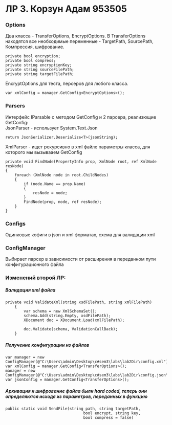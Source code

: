 # ЛР 3. Корзун Адам 953505

### Options  
Два класса - TransferOptions, EncryptOptions. В TransferOptions находятся все необходимые переменные - TargetPath, SourcePath, Компрессия, шифрование.
```
private bool encryption;
private bool compress;
private string encryptionKey;
private string sourceFilePath;
private string targetFilePath;
```
EncryptOptions для теста, персеров для любого класса.
```
var xmlConfig = manager.GetConfig<EncryptOptions>();
```
### Parsers
Интерфейс IParsable c методом GetConfig и 2 парсера, реализющие GetConfig: <br />
JsonParser - использует System.Text.Json
```
return JsonSerializer.Deserialize<T>(jsonString);
```
XmlParser - ищет рекурсивно в xml файле параметры класса, для которого мы вызывааем GetConfig
```
private void FindNode(PropertyInfo prop, XmlNode root, ref XmlNode resNode)
{
    foreach (XmlNode node in root.ChildNodes)
    {
        if (node.Name == prop.Name)
        {
            resNode = node;
        }
        FindNode(prop, node, ref resNode);
    }
}
```
### Configs
Одинковые кофиги в json и xml форматах, схема для валидации xml
### ConfigManager
Выбирает парсер в зависимости от расширения в переданном пути конфигурационного файла
### Изменений второй ЛР:
##### Валидация xml файла
```
private void ValidateXml(string xsdFilePath, string xmlFilePath)
    {
        var schema = new XmlSchemaSet();
        schema.Add(string.Empty, xsdFilePath);
        XDocument doc = XDocument.Load(xmlFilePath);

        doc.Validate(schema, ValidationCallBack);
    }
```
##### Получение конфигурации из файлов
```
var manager = new ConfigManager(@"C:\Users\admin\Desktop\c#sem3\labs\lab2Dir\config.xml");
var xmlConfig = manager.GetConfig<TransferOptions>();
manager = new ConfigManager(@"C:\Users\admin\Desktop\c#sem3\labs\lab2Dir\config.json");
var jsonConfig = manager.GetConfig<TransferOptions>();
```
##### Архивация и шифрование файла были hard coded, теперь они определяются исходя из параметров, переданных в функцию 
```
public static void SendFile(string path, string targetPath,
                                  bool encrypt, string key,
                                  bool compress = false)
```

